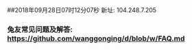 ##2018年09月28日07时12分07秒 新址: 104.248.7.205
### 兔友常见问题及解答: https://github.com/wanggonging/d/blob/w/FAQ.md
